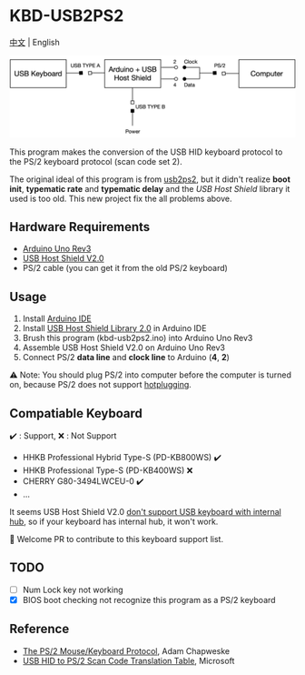 # KBD-USB2PS2

[中文](README.md) | English

![kbd-usb2ps2](kbd-usb2ps2.png)

This program makes the conversion of the USB HID keyboard protocol to the PS/2 keyboard protocol (scan code set 2).

The original ideal of this program is from [usb2ps2](https://github.com/limao693/usb2ps2), but it didn't realize **boot init**, **typematic rate** and  **typematic delay** and the *USB Host Shield* library it used is too old. This new project fix the all problems above.

## Hardware Requirements

* [Arduino Uno Rev3](https://store.arduino.cc/usa/arduino-uno-rev3)
* [USB Host Shield V2.0](https://www.arduino.cc/en/Main/ArduinoUSBHostShield&lang=)
* PS/2 cable (you can get it from the old PS/2 keyboard)

## Usage

1. Install [Arduino IDE](https://www.arduino.cc/en/Main/Software)
2. Install [USB Host Shield Library 2.0](https://github.com/felis/USB_Host_Shield_2.0) in Arduino IDE
3. Brush this program (kbd-usb2ps2.ino) into Arduino Uno Rev3
4. Assemble USB Host Shield V2.0 on Arduino Uno Rev3
5. Connect PS/2 **data line** and **clock line** to Arduino (**4**, **2**)

:warning: Note: You should plug PS/2 into computer before the computer is turned on, because PS/2 does not support [hotplugging](https://en.wikipedia.org/wiki/PS/2_port#Hotplugging).

## Compatiable Keyboard

:heavy_check_mark: : Support, :x: : Not Support

* HHKB Professional Hybrid Type-S (PD-KB800WS) :heavy_check_mark:
* HHKB Professional Type-S (PD-KB400WS) :x:
* CHERRY G80-3494LWCEU-0 :heavy_check_mark:
* ...

It seems USB Host Shield V2.0 [don't support USB keyboard with internal hub](https://github.com/felis/USB_Host_Shield_2.0/issues/518), so if your keyboard has internal hub, it won't work.

:rose: Welcome PR to contribute to this keyboard support list.

## TODO

* [ ] Num Lock key not working
* [x] BIOS boot checking not recognize this program as a PS/2 keyboard

## Reference

* [The PS/2 Mouse/Keyboard Protocol](https://www.avrfreaks.net/sites/default/files/PS2%20Keyboard.pdf), Adam Chapweske
* [USB HID to PS/2 Scan Code Translation Table](https://download.microsoft.com/download/1/6/1/161ba512-40e2-4cc9-843a-923143f3456c/translate.pdf), Microsoft
